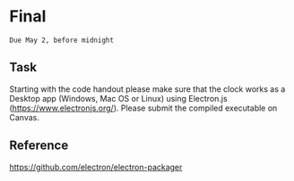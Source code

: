 # Final
`Due May 2, before midnight`


## Task

Starting with the code handout please make sure that the clock works
as a Desktop app (Windows, Mac OS or Linux) using Electron.js
(https://www.electronjs.org/).
Please submit the compiled executable on Canvas.


## Reference
https://github.com/electron/electron-packager
